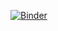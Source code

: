 [![Binder](https://mybinder.org/badge_logo.svg)](https://mybinder.org/v2/gh/chuckpr/BIOS512-binder/main?urlpath=git-pull?repo=https%3A%2F%2Fgithub.com%2Fchuckpr%2FBIOS512&branch=main&app=notebook)
